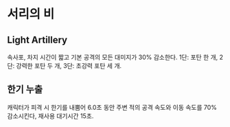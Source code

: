 # 서리의 비

## Light Artillery

속사포, 차지 시간이 짧고 기본 공격의 모든 대미지가 30% 감소한다. 1단: 포탄 한 개, 2단: 강력한 포탄 두 개, 3단: 초강력 포탄 세 개.

## 한기 누출

캐릭터가 피격 시 한기를 내뿜어 6.0초 동안 주변 적의 공격 속도와 이동 속도를 70% 감소시킨다, 재사용 대기시간 15초.
